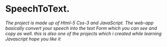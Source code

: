 # SpeechToText.
*The project is made up of Html-5 Css-3 and JavaScript.
The web-app basically convert your speech into the text Form which you can see and copy as well.
this is also one of the projects which i created while learning Javascript hope you like it*
